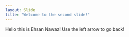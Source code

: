 ```yaml
---
layout: Slide
title: "Welcome to the second slide!"
---
```

Hello this is Ehsan Nawaz!
Use the left arrow to go back!
